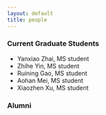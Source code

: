 ```yaml
---
layout: default
title: people
---
```


### Current Graduate Students

- Yanxiao Zhai, MS student
- Zhihe Yin, MS student
- Ruining Gao, MS student
- Aohan Mei, MS student
- Xiaozhen Xu, MS student

### Alumni
